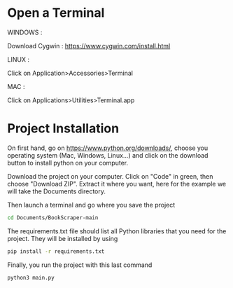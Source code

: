 # Open a Terminal

WINDOWS :

Download Cygwin : https://www.cygwin.com/install.html

LINUX :

Click on Application>Accessories>Terminal 

MAC :

Click on Applications>Utilities>Terminal.app

# Project Installation

On first hand, go on https://www.python.org/downloads/, choose you operating system (Mac, Windows, Linux...) and click on the download button to install python on your computer. 

Download the project on your computer.
Click on "Code" in green, then choose "Download ZIP". Extract it where you want, here for the example we will take the Documents directory.

Then launch a terminal and go where you save the project

```bash
cd Documents/BookScraper-main
```
The requirements.txt file should list all Python libraries that you need for the project. They will be installed by using 

```bash
pip install -r requirements.txt
```

Finally, you run the project with this last command

```bash
python3 main.py
```
